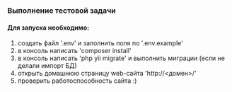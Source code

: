 ### Выполнение тестовой задачи ###
#### Для запуска необходимо: ####
<ol>
<li> создать файл '.env' и заполнить поля по '.env.example'</li>
<li> в консоль написать 'composer install'</li>
<li> в консоль написать 'php yii migrate' и выполнить миграции (если не делали импорт БД)</li>
<li> открыть домашнюю страницу web-сайта 'http://<домен>/' </li>
<li> проверить работоспособность сайта :) </li>
</ol>
